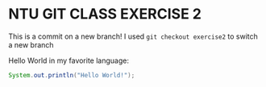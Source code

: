 # NTU GIT CLASS EXERCISE 2

This is a commit on a new branch! I used `git checkout exercise2` to switch a new branch

Hello World in my favorite language:

```java
System.out.println("Hello World!");
```
